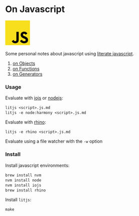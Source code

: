 # On Javascript

<img src="https://raw.githubusercontent.com/thomd/on-javascript/images/js.png">

Some personal notes about javascript using [literate javascript][1].

1. [on Objects](objects.js.md)
2. [on Functions](functions.js.md)
2. [on Generators](generators.js.md)

### Usage

Evaluate with [iojs][4] or [nodejs][2]:

    litjs <script>.js.md
    litjs -e node:harmony <script>.js.md

Evaluate with [rhino][3]:

    litjs -e rhino <script>.js.md

Evaluate using a file watcher with the `-w` option

### Install

Install javascript environments:

    brew install nvm
    nvm install node
    nvm install iojs
    brew install rhino

Install `litjs`:

    make

[1]: http://en.wikipedia.org/wiki/Literate_programming
[2]: http://nodejs.org
[3]: https://developer.mozilla.org/de/docs/Rhino
[4]: https://iojs.org/en/index.html
